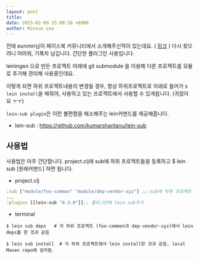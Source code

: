 ```yaml
---
layout: post
title:
date: 2015-02-09 15:09:10 +0900
author: Minsun Lee
---
```


전에 eunmin님이 페이스북 커뮤니티에서 소개해주신적이 있는데요. ( [링크][1] )
다시 찾으려니 어려워, 기록차 남깁니다. 간단한 플러그인 사용입니다.

leiningen 으로 만든 프로젝트 아래에 git submodule 을 이용해 다른 프로젝트를 모듈로 추가해 관리해 사용중인데요.

이렇게 되면 하위 프로젝트내용이 변경될 경우, 항상 하위프로젝트로 아래로 들어가 `$ lein install`을 해줘야, 사용하고 있는 프로젝트에서 사용할 수 있게됩니다. (귀찮아요 ㅜㅜ)

`lein-sub plugin`은 이런 불편함을 해소해주는 lein커맨드를 제공해줍니다.

* lein-sub : https://github.com/kumarshantanu/lein-sub

## 사용법

사용법은 아주 간단합니다. project.clj에 sub에 하위 프로젝트들을 등록하고
$ lein sub [원래커맨드] 하면 됩니다.


* project.clj
```clojure
:sub ["module/foo-common" "module/dep-vendor-xyz"] ;;:sub에 하위 프로젝트 등록
...
:plugins [[lein-sub "0.3.0"]];; 플러그인에 lein-sub추가
```

* terminal
```
$ lein sub deps   # 각 하위 프로젝트 (foo-common과 dep-vendor-xyz)에서 lein deps를 한 것과 같음

$ lein sub install  # 각 하위 프로젝트에서 lein install한 것과 같음, local Maven repo에 설치됨.
```

[1]: https://www.facebook.com/groups/defnclojure/permalink/856996171061498/
